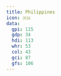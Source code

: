 ```yaml
---
title: Philippines
icon: 🇵🇭
data:
  gpi: 115
  gdp: 34
  hdi: 113
  whr: 53
  col: 43
  gci: 87
  gfs: 106
---
```

